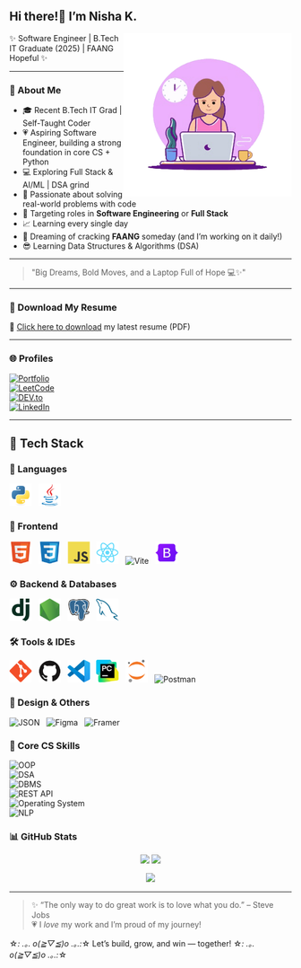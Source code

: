 ## Hi there!👋 I’m Nisha K.

<img align="right" width="300" height="290" src="https://github.com/nisha-karithikeyan/nisha-karithikeyan/blob/main/211284885-f4291eef-88a6-48cb-a-unscreen.gif?raw=true">

✨ Software Engineer | B.Tech IT Graduate (2025) | FAANG Hopeful ✨  

---

### 🌟 About Me
- 🎓 Recent B.Tech IT Grad | Self-Taught Coder  
- 💗 Aspiring Software Engineer, building a strong foundation in core CS + Python  
- 💻 Exploring Full Stack & AI/ML | DSA grind  
- 🚀 Passionate about solving real-world problems with code
- 🎯 Targeting roles in **Software Engineering** or **Full Stack**   
- 📈 Learning every single day
- 💼 Dreaming of cracking **FAANG** someday (and I’m working on it daily!)
- 😎 Learning Data Structures & Algorithms (DSA)

--- 

> "Big Dreams, Bold Moves, and a Laptop Full of Hope 💻✨"  

---

### 💼 Download My Resume

📄 [Click here to download](https://nishakarithikeyan.tiiny.site) my latest resume (PDF)

---

### 🌐 Profiles
[![Portfolio](https://img.shields.io/badge/Portfolio-%23000000.svg?style=for-the-badge&logo=framer&logoColor=white)](https://nishakarithikeyan.framer.website)  
[![LeetCode](https://img.shields.io/badge/LeetCode-%23FFA116.svg?style=for-the-badge&logo=leetcode&logoColor=white)](https://leetcode.com/u/nisha_karithikeyan/)  
[![DEV.to](https://img.shields.io/badge/DEV.to-%23000000.svg?style=for-the-badge&logo=devdotto&logoColor=white)](https://dev.to/nishakarithikeyan_2003)  
[![LinkedIn](https://img.shields.io/badge/LinkedIn-%230077B5.svg?style=for-the-badge&logo=linkedin&logoColor=white)](https://www.linkedin.com/in/nisha-karthikeyan-88655a281/)  

-------
## 🧰 Tech Stack  

### 🧮 Languages  
<p align="left"> 
  <img src="https://raw.githubusercontent.com/devicons/devicon/master/icons/python/python-original.svg" alt="Python" width="40" height="40"/> &nbsp;
  <img src="https://raw.githubusercontent.com/devicons/devicon/master/icons/java/java-original.svg" alt="Java" width="40" height="40"/>
</p>  

### 🎨 Frontend  
<p align="left"> 
  <img src="https://raw.githubusercontent.com/devicons/devicon/master/icons/html5/html5-original.svg" alt="HTML" width="40" height="40"/> &nbsp;
  <img src="https://raw.githubusercontent.com/devicons/devicon/master/icons/css3/css3-original.svg" alt="CSS" width="40" height="40"/> &nbsp;
  <img src="https://raw.githubusercontent.com/devicons/devicon/master/icons/javascript/javascript-original.svg" alt="JavaScript" width="40" height="40"/> &nbsp;
  <img src="https://raw.githubusercontent.com/devicons/devicon/master/icons/react/react-original.svg" alt="React" width="40" height="40"/> &nbsp;
  <img src="https://vitejs.dev/logo.svg" alt="Vite" width="40" height="40"/> &nbsp;
  <img src="https://raw.githubusercontent.com/devicons/devicon/master/icons/bootstrap/bootstrap-original.svg" alt="Bootstrap" width="40" height="40"/>
</p>  

### ⚙️ Backend & Databases  
<p align="left"> 
  <img src="https://raw.githubusercontent.com/devicons/devicon/master/icons/django/django-plain.svg" alt="Django" width="40" height="40"/> &nbsp;
  <img src="https://raw.githubusercontent.com/devicons/devicon/master/icons/nodejs/nodejs-original.svg" alt="Node.js" width="40" height="40"/> &nbsp;
  <img src="https://raw.githubusercontent.com/devicons/devicon/master/icons/postgresql/postgresql-original.svg" alt="PostgreSQL" width="40" height="40"/> &nbsp;
  <img src="https://raw.githubusercontent.com/devicons/devicon/master/icons/mysql/mysql-original.svg" alt="MySQL" width="40" height="40"/>
</p>  

### 🛠 Tools & IDEs  
<p align="left"> 
  <img src="https://raw.githubusercontent.com/devicons/devicon/master/icons/git/git-original.svg" alt="Git" width="40" height="40"/> &nbsp;
  <img src="https://raw.githubusercontent.com/devicons/devicon/master/icons/github/github-original.svg" alt="GitHub" width="40" height="40"/> &nbsp;
  <img src="https://raw.githubusercontent.com/devicons/devicon/master/icons/vscode/vscode-original.svg" alt="VS Code" width="40" height="40"/> &nbsp;
  <img src="https://raw.githubusercontent.com/devicons/devicon/master/icons/pycharm/pycharm-original.svg" alt="PyCharm" width="40" height="40"/> &nbsp;
  <img src="https://raw.githubusercontent.com/devicons/devicon/master/icons/jupyter/jupyter-original.svg" alt="Jupyter" width="40" height="40"/> &nbsp;
  <img src="https://www.vectorlogo.zone/logos/getpostman/getpostman-icon.svg" alt="Postman" width="40" height="40"/>
</p>  

### 🎨 Design & Others  
<p align="left"> 
  <img src="https://www.vectorlogo.zone/logos/json/json-icon.svg" alt="JSON" width="40" height="40"/> &nbsp;
  <img src="https://www.vectorlogo.zone/logos/figma/figma-icon.svg" alt="Figma" width="40" height="40"/> &nbsp;
  <img src="https://www.vectorlogo.zone/logos/framer/framer-icon.svg" alt="Framer" width="40" height="40"/>
</p>  



### 🧠 Core CS Skills  
![OOP](https://img.shields.io/badge/OOP-FF5733?style=for-the-badge&logo=googletagmanager&logoColor=white)  
![DSA](https://img.shields.io/badge/DSA-02569B?style=for-the-badge&logo=graph&logoColor=white)  
![DBMS](https://img.shields.io/badge/DBMS-003B57?style=for-the-badge&logo=databricks&logoColor=white)  
![REST API](https://img.shields.io/badge/REST-25D366?style=for-the-badge&logo=fastapi&logoColor=white)  
![Operating System](https://img.shields.io/badge/OS-0078D6?style=for-the-badge&logo=windows&logoColor=white)  
![NLP](https://img.shields.io/badge/NLP-FF6F00?style=for-the-badge&logo=google&logoColor=white)  


### 📊 GitHub Stats

<p align="center">
  <img src="https://github-readme-stats.vercel.app/api?username=nisha-karithikeyan&show_icons=true&theme=tokyonight&hide_border=true&border_radius=15&title_color=00ffcc&icon_color=00ffcc" width="49%" />
  <img src="https://github-readme-stats.vercel.app/api/top-langs/?username=nisha-karithikeyan&layout=compact&theme=tokyonight&hide_border=true&border_radius=15&title_color=00ffcc" width="49%" />
</p>

<p align="center">
  <img src="https://github-readme-activity-graph.vercel.app/graph?username=nisha-karithikeyan&bg_color=0d1117&color=00ffcc&line=00ffcc&point=ffffff&area=true&hide_border=true" />
</p>

---

> ✨ “The only way to do great work is to love what you do.” – Steve Jobs  
> 💗 I *love* my work and I’m proud of my journey!

☆*: .｡. o(≧▽≦)o .｡.:*☆ Let’s build, grow, and win — together! ☆*: .｡. o(≧▽≦)o .｡.:*☆
